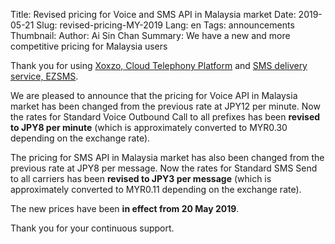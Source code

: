 Title: Revised pricing for Voice and SMS API in Malaysia market
Date: 2019-05-21
Slug: revised-pricing-MY-2019
Lang: en 
Tags: announcements
Thumbnail: 
Author: Ai Sin Chan 
Summary: We have a new and more competitive pricing for Malaysia users

Thank you for using [Xoxzo, Cloud Telephony Platform](https://www.xoxzo.com/en/) 
and [SMS delivery service, EZSMS](https://www.ezsms.biz/en/).

We are pleased to announce that the pricing for Voice API in Malaysia market has been changed from the previous rate at JPY12 per minute. Now the rates for Standard Voice Outbound Call to all prefixes has been **revised to JPY8 per minute** (which is approximately converted to MYR0.30 depending on the exchange rate). 

The pricing for SMS API in Malaysia market has also been changed from the previous rate at JPY8 per message. Now the rates for Standard SMS Send to all carriers has been **revised to JPY3 per message** (which is approximately converted to MYR0.11 depending on the exchange rate).

The new prices have been **in effect from 20 May 2019**. 

Thank you for your continuous support.
